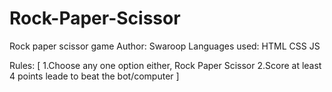 # Rock-Paper-Scissor
Rock paper scissor game
Author: Swaroop 
Languages used: HTML CSS JS

Rules: [
        1.Choose any one option either, Rock Paper Scissor
        2.Score at least 4 points leade to beat the bot/computer
       ]